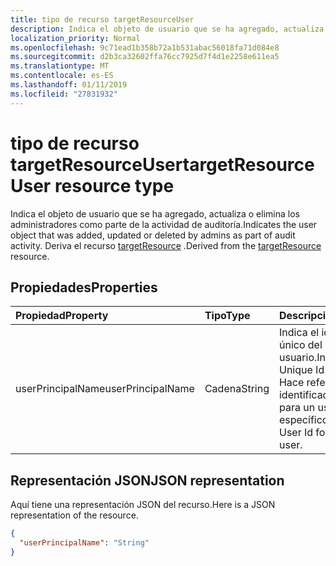 ```yaml
---
title: tipo de recurso targetResourceUser
description: Indica el objeto de usuario que se ha agregado, actualiza o elimina los administradores como parte de la actividad de auditoría. Deriva el recurso targetResource.
localization_priority: Normal
ms.openlocfilehash: 9c71ead1b358b72a1b531abac56018fa71d084e8
ms.sourcegitcommit: d2b3ca32602ffa76cc7925d7f4d1e2258e611ea5
ms.translationtype: MT
ms.contentlocale: es-ES
ms.lasthandoff: 01/11/2019
ms.locfileid: "27831932"
---
```

# <a name="targetresourceuser-resource-type"></a><span data-ttu-id="f1228-104">tipo de recurso targetResourceUser</span><span class="sxs-lookup"><span data-stu-id="f1228-104">targetResourceUser resource type</span></span>
<span data-ttu-id="f1228-105">Indica el objeto de usuario que se ha agregado, actualiza o elimina los administradores como parte de la actividad de auditoría.</span><span class="sxs-lookup"><span data-stu-id="f1228-105">Indicates the user object that was added, updated or deleted by admins as part of audit activity.</span></span> <span data-ttu-id="f1228-106">Deriva el recurso [targetResource](targetresource.md) .</span><span class="sxs-lookup"><span data-stu-id="f1228-106">Derived from the [targetResource](targetresource.md) resource.</span></span>


## <a name="properties"></a><span data-ttu-id="f1228-107">Propiedades</span><span class="sxs-lookup"><span data-stu-id="f1228-107">Properties</span></span>
| <span data-ttu-id="f1228-108">Propiedad</span><span class="sxs-lookup"><span data-stu-id="f1228-108">Property</span></span>     | <span data-ttu-id="f1228-109">Tipo</span><span class="sxs-lookup"><span data-stu-id="f1228-109">Type</span></span>   |<span data-ttu-id="f1228-110">Descripción</span><span class="sxs-lookup"><span data-stu-id="f1228-110">Description</span></span>|
|:---------------|:--------|:----------|
|<span data-ttu-id="f1228-111">userPrincipalName</span><span class="sxs-lookup"><span data-stu-id="f1228-111">userPrincipalName</span></span>|<span data-ttu-id="f1228-112">Cadena</span><span class="sxs-lookup"><span data-stu-id="f1228-112">String</span></span>|<span data-ttu-id="f1228-113">Indica el identificador único del usuario.</span><span class="sxs-lookup"><span data-stu-id="f1228-113">Indicates the Unique Id of the User.</span></span> <span data-ttu-id="f1228-114">Hace referencia al identificador de usuario para un usuario específico.</span><span class="sxs-lookup"><span data-stu-id="f1228-114">Refers to User Id for a specific user.</span></span>|

## <a name="json-representation"></a><span data-ttu-id="f1228-115">Representación JSON</span><span class="sxs-lookup"><span data-stu-id="f1228-115">JSON representation</span></span>

<span data-ttu-id="f1228-116">Aquí tiene una representación JSON del recurso.</span><span class="sxs-lookup"><span data-stu-id="f1228-116">Here is a JSON representation of the resource.</span></span>

<!-- {
  "blockType": "resource",
  "optionalProperties": [

  ],
  "@odata.type": "microsoft.graph.targetResourceUser"
}-->

```json
{
  "userPrincipalName": "String"
}

```

<!-- uuid: 8fcb5dbc-d5aa-4681-8e31-b001d5168d79
2015-10-25 14:57:30 UTC -->
<!-- {
  "type": "#page.annotation",
  "description": "targetResourceUser resource",
  "keywords": "",
  "section": "documentation",
  "tocPath": ""
}-->
